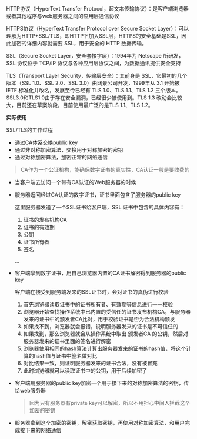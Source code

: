 HTTP协议（HyperText Transfer Protocol，超文本传输协议）：是客户端浏览器或者其他程序与web服务器之间的应用层通信协议

HTTPS协议（HyperText Transfer Protocol over Secure Socket Layer）：可以理解为HTTP+SSL/TLS，即HTTP下加入SSL层，HTTPS的安全基础是SSL，因此加密的详细内容就需要 SSL，用于安全的 HTTP 数据传输。

SSL（Secure Socket Layer，安全套接字层）：1994年为 Netscape 所研发，SSL 协议位于 TCP/IP 协议与各种应用层协议之间，为数据通讯提供安全支持

TLS（Transport Layer Security，传输层安全）：其前身是 SSL，它最初的几个版本（SSL 1.0、SSL 2.0、SSL 3.0）由网景公司开发，1999年从 3.1 开始被 IETF 标准化并改名，发展至今已经有 TLS 1.0、TLS 1.1、TLS 1.2 三个版本。SSL3.0和TLS1.0由于存在安全漏洞，已经很少被使用到。TLS 1.3 改动会比较大，目前还在草案阶段，目前使用最广泛的是TLS 1.1、TLS 1.2。

**实际使用**

SSL/TLS的工作过程

- 通过CA体系交换public key
- 通过非对称加密算法，交换用于对称加密的密钥
- 通过对称加密算法，加密正常的网络通信

> CA作为一个公证机构，能确保数字证书的真实性，CA认证一般是要收费的

- 当客户端去访问一个带有CA认证的Web服务器的时候
- 服务器返回经过CA认证的数字证书，证书里面包含了服务器的public key
  
  这里服务器发送了一个SSL证书给客户端，SSL 证书中包含的具体内容有：

  1. 证书的发布机构CA
  2. 证书的有效期
  3. 公钥
  4. 证书所有者
  5. 签名

  ...

- 客户端拿到数字证书，用自己浏览器内置的CA证书解密得到服务器的public key

  客户端在接受到服务端发来的SSL证书时，会对证书的真伪进行校验

  1. 首先浏览器读取证书中的证书所有者、有效期等信息进行一一校验
  2. 浏览器开始查找操作系统中已内置的受信任的证书发布机构CA，与服务器发来的证书中的颁发者CA比对，用于校验证书是否为合法机构颁发
  3. 如果找不到，浏览器就会报错，说明服务器发来的证书是不可信任的
  4. 如果找到，那么浏览器就会从操作系统中取出 颁发者CA 的公钥，然后对服务器发来的证书里面的签名进行解密
  5. 浏览器使用相同的hash算法计算出服务器发来的证书的hash值，将这个计算的hash值与证书中签名做对比
  6. 对比结果一致，则证明服务器发来的证书合法，没有被冒充
  7. 此时浏览器就可以读取证书中的公钥，用于后续加密了

- 客户端用服务器的public key加密一个用于接下来的对称加密算法的密钥，传给web服务器
  >因为只有服务器有private key可以解密，所以不用担心中间人拦截这个加密的密钥
- 服务器拿到这个加密的密钥，解密获取密钥，再使用对称加密算法，和用户完成接下来的网络通信

